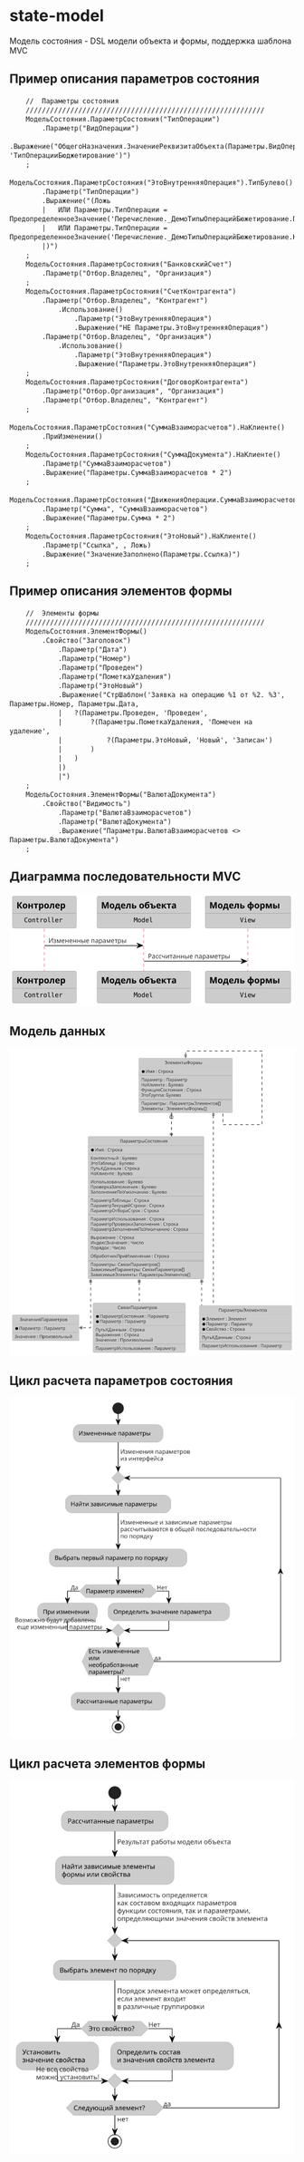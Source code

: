 # state-model

Модель состояния - DSL модели объекта и формы, поддержка шаблона MVC

## Пример описания параметров состояния

```
	//  Параметры состояния
	///////////////////////////////////////////////////////////
	МодельСостояния.ПараметрСостояния("ТипОперации")
		.Параметр("ВидОперации")
		.Выражение("ОбщегоНазначения.ЗначениеРеквизитаОбъекта(Параметры.ВидОперации, 'ТипОперацииБюджетирование')")
	;
	МодельСостояния.ПараметрСостояния("ЭтоВнутренняяОперация").ТипБулево()
		.Параметр("ТипОперации")
		.Выражение("(Ложь
		|	ИЛИ Параметры.ТипОперации = ПредопределенноеЗначение('Перечисление._ДемоТипыОперацийБюжетирование.ПеремещениеМеждуМестамиХраненияСредств')
		|	ИЛИ Параметры.ТипОперации = ПредопределенноеЗначение('Перечисление._ДемоТипыОперацийБюжетирование.КонвертацияВалюты')
		|)")
	;
	МодельСостояния.ПараметрСостояния("БанковскийСчет")
		.Параметр("Отбор.Владелец", "Организация")
	;
	МодельСостояния.ПараметрСостояния("СчетКонтрагента")
		.Параметр("Отбор.Владелец", "Контрагент")
			.Использование()
				.Параметр("ЭтоВнутренняяОперация")
				.Выражение("НЕ Параметры.ЭтоВнутренняяОперация")
		.Параметр("Отбор.Владелец", "Организация")
			.Использование()
				.Параметр("ЭтоВнутренняяОперация")
				.Выражение("Параметры.ЭтоВнутренняяОперация")
	;
	МодельСостояния.ПараметрСостояния("ДоговорКонтрагента")
		.Параметр("Отбор.Организация", "Организация")
		.Параметр("Отбор.Владелец", "Контрагент")
	;
	МодельСостояния.ПараметрСостояния("СуммаВзаиморасчетов").НаКлиенте()
		.ПриИзменении()
	;
	МодельСостояния.ПараметрСостояния("СуммаДокумента").НаКлиенте()
		.Параметр("СуммаВзаиморасчетов")
		.Выражение("Параметры.СуммаВзаиморасчетов * 2")
	;
	МодельСостояния.ПараметрСостояния("ДвиженияОперации.СуммаВзаиморасчетов").НаКлиенте()
		.Параметр("Сумма", "СуммаВзаиморасчетов")
		.Выражение("Параметры.Сумма * 2")
	;
	МодельСостояния.ПараметрСостояния("ЭтоНовый").НаКлиенте()
		.Параметр("Ссылка", , Ложь)
		.Выражение("ЗначениеЗаполнено(Параметры.Ссылка)")
	;

```

## Пример описания элементов формы

```
	//  Элементы формы
	///////////////////////////////////////////////////////////
	МодельСостояния.ЭлементФормы()
		.Свойство("Заголовок")
			.Параметр("Дата")
			.Параметр("Номер")
			.Параметр("Проведен")
			.Параметр("ПометкаУдаления")
			.Параметр("ЭтоНовый")
			.Выражение("СтрШаблон('Заявка на операцию %1 от %2. %3', Параметры.Номер, Параметры.Дата, 
			|	?(Параметры.Проведен, 'Проведен', 
			|		?(Параметры.ПометкаУдаления, 'Помечен на удаление', 
			|			?(Параметры.ЭтоНовый, 'Новый', 'Записан')
			|		)
			|	)
			|)
			|")
	;
	МодельСостояния.ЭлементФормы("ВалютаДокумента")
		.Свойство("Видимость")
			.Параметр("ВалютаВзаиморасчетов")
			.Параметр("ВалютаДокумента")
			.Выражение("Параметры.ВалютаВзаиморасчетов <> Параметры.ВалютаДокумента")
	;
```

## Диаграмма последовательности MVC

![Диаграмма последовательности MVC](https://github.com/KalyakinAG/state-model/blob/main/doc/mvc-seq-diagram.svg)

## Модель данных

![Модель данных](https://github.com/KalyakinAG/state-model/blob/main/doc/data-model.svg)

## Цикл расчета параметров состояния

![Цикл расчета параметров состояния](https://github.com/KalyakinAG/state-model/blob/main/doc/object-model-calc.svg)

## Цикл расчета элементов формы

![Цикл расчета элементов формы](https://github.com/KalyakinAG/state-model/blob/main/doc/form-model-calc.svg)
